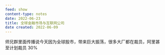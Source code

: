 ```yaml
---
feed: show
content-type: notes
date: 2022-06-23
title: 全球金融市场与互联网公司
date created: 2022-06-09
---
```

师兄群里面传播说今天因为全球股市，带来巨大振荡，很多大厂都在裁员，阿里甚至计划裁员 30%

